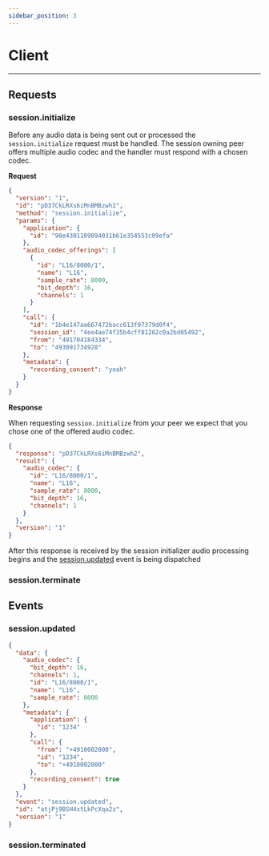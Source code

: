 ```yaml
---
sidebar_position: 3
---
```


# Client

---

## Requests


### session.initialize

Before any audio data is being sent out or processed the `session.initialize`
request must be handled. The session owning peer offers multiple audio codec
and the handler must respond with a chosen codec.

**Request**

```json
{
  "version": "1",
  "id": "pD37CkLRXs6iMnBMBzwh2",
  "method": "session.initialize",
  "params": {
    "application": {
      "id": "90e4301109094031b61e354553c09efa"
    },
    "audio_codec_offerings": [
      {
        "id": "L16/8000/1",
        "name": "L16",
        "sample_rate": 8000,
        "bit_depth": 16,
        "channels": 1
      }
    ],
    "call": {
      "id": "1b4e147aa667472bacc613f97379d0f4",
      "session_id": "4ee4ae74f35b4cff81262c0a2bd05492",
      "from": "491704184334",
      "to": "493091734928"
    },
    "metadata": {
      "recording_consent": "yeah"
    }
  }
}
```

**Response**

When requesting `session.initialize` from your peer we expect
that you chose one of the offered audio codec.

```json
{
  "response": "pD37CkLRXs6iMnBMBzwh2",
  "result": {
    "audio_codec": {
      "id": "L16/8000/1",
      "name": "L16",
      "sample_rate": 8000,
      "bit_depth": 16,
      "channels": 1
    }
  },
  "version": "1"
}
```

After this response is received by the session initializer audio processing
begins and the [session.updated](#sessionupdated) event is being dispatched



### session.terminate

## Events

### session.updated

```json
{
  "data": {
    "audio_codec": {
      "bit_depth": 16,
      "channels": 1,
      "id": "L16/8000/1",
      "name": "L16",
      "sample_rate": 8000
    },
    "metadata": {
      "application": {
        "id": "1234"
      },
      "call": {
        "from": "+4910002000",
        "id": "1234",
        "to": "+4910002000"
      },
      "recording_consent": true
    }
  },
  "event": "session.updated",
  "id": "atjPj9BSH4xtLkPcXqa2z",
  "version": "1"
}
```

### session.terminated
